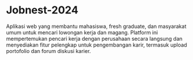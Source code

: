# Jobnest-2024
Aplikasi web yang membantu mahasiswa, fresh graduate, dan masyarakat umum untuk mencari lowongan kerja dan magang. Platform ini mempertemukan pencari kerja dengan perusahaan secara langsung dan menyediakan fitur pelengkap untuk pengembangan karir, termasuk upload portofolio dan forum diskusi karier.
